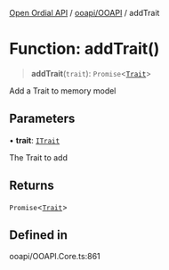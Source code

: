 [Open Ordial API](../../../README.md) / [ooapi/OOAPI](../README.md) / addTrait

# Function: addTrait()

> **addTrait**(`trait`): `Promise`\<[`Trait`](../classes/Trait.md)\>

Add a Trait to memory model

## Parameters

• **trait**: [`ITrait`](../interfaces/ITrait.md)

The Trait to add

## Returns

`Promise`\<[`Trait`](../classes/Trait.md)\>

## Defined in

ooapi/OOAPI.Core.ts:861
